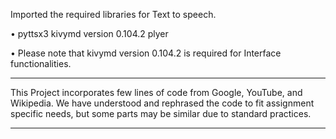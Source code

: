 Imported the required libraries for Text to speech.

•	pyttsx3 kivymd version 0.104.2 plyer

•	Please note that kivymd version 0.104.2 is required for Interface functionalities.


----------

This Project incorporates few lines of code from Google, YouTube, and Wikipedia. We have understood and rephrased the code to fit assignment specific needs, but some parts may be similar due to standard practices.

--------

